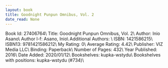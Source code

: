 ```yaml
---
layout: book
title: Goodnight Punpun Omnibus, Vol. 2
date_read: None
---
```


Book Id: 27406764\ 
Title: Goodnight Punpun Omnibus, Vol. 2\ 
Author: Inio Asano\ 
Author l-f: Asano, Inio\ 
Additional Authors: \ 
ISBN: 1421586215\ 
ISBN13: 9781421586212\ 
My Rating: 0\ 
Average Rating: 4.42\ 
Publisher: VIZ Media LLC\ 
Binding: Paperback\ 
Number of Pages: 432\ 
Year Published: 2016\ 
Date Added: 2020/01/12\ 
Bookshelves: kupka-wstydu\ 
Bookshelves with positions: kupka-wstydu (#734)\ 

